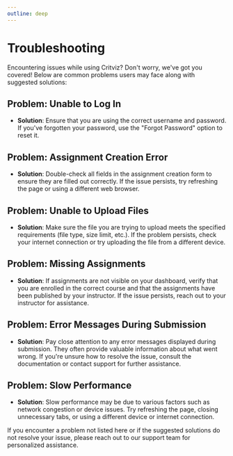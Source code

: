 ```yaml
---
outline: deep
---
```


# Troubleshooting

Encountering issues while using Critviz? Don't worry, we've got you covered! Below are common problems users may face along with suggested solutions:

## Problem: Unable to Log In
- **Solution**: Ensure that you are using the correct username and password. If you've forgotten your password, use the "Forgot Password" option to reset it.

## Problem: Assignment Creation Error
- **Solution**: Double-check all fields in the assignment creation form to ensure they are filled out correctly. If the issue persists, try refreshing the page or using a different web browser.

## Problem: Unable to Upload Files
- **Solution**: Make sure the file you are trying to upload meets the specified requirements (file type, size limit, etc.). If the problem persists, check your internet connection or try uploading the file from a different device.

## Problem: Missing Assignments
- **Solution**: If assignments are not visible on your dashboard, verify that you are enrolled in the correct course and that the assignments have been published by your instructor. If the issue persists, reach out to your instructor for assistance.

## Problem: Error Messages During Submission
- **Solution**: Pay close attention to any error messages displayed during submission. They often provide valuable information about what went wrong. If you're unsure how to resolve the issue, consult the documentation or contact support for further assistance.

## Problem: Slow Performance
- **Solution**: Slow performance may be due to various factors such as network congestion or device issues. Try refreshing the page, closing unnecessary tabs, or using a different device or internet connection.

If you encounter a problem not listed here or if the suggested solutions do not resolve your issue, please reach out to our support team for personalized assistance.
